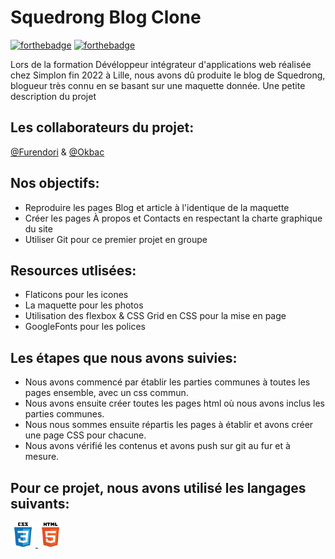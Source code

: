 # Squedrong Blog Clone

[![forthebadge](http://forthebadge.com/images/badges/built-with-love.svg)](http://forthebadge.com)  [![forthebadge](http://forthebadge.com/images/badges/powered-by-electricity.svg)](http://forthebadge.com)

Lors de la formation Dévéloppeur intégrateur d'applications web réalisée chez Simplon fin 2022 à Lille, nous avons dû produite le blog de Squedrong, blogueur très connu en se basant sur une maquette donnée.
Une petite description du projet


## Les collaborateurs du projet:

<a href="https://github.com/Furendori" alt="lien vers le github de Julian">@Furendori</a> & <a href="https://github.com/okbac" alt="lien vers le github de Julian"> @Okbac</a>

## Nos objectifs: 

<ul>
<li>Reproduire les pages Blog et article à l'identique de la maquette</li>
<li>Créer les pages À propos et Contacts en respectant la charte graphique du site</li>
<li>Utiliser Git pour ce premier projet en groupe</li>
</ul>

## Resources utlisées: 

<ul>
<li>Flaticons pour les icones</li>
<li>La maquette pour les photos</li>
<li>Utilisation des flexbox & CSS Grid en CSS pour la mise en page</li>
<li>GoogleFonts pour les polices</li>
</ul>

## Les étapes que nous avons suivies:

<ul>
<li>Nous avons commencé par établir les parties communes à toutes les pages ensemble, avec un css commun.</li>
<li>Nous avons ensuite créer toutes les pages html où nous avons inclus les parties communes.</li>
<li>Nous nous sommes ensuite répartis les pages à établir et avons créer une page CSS pour chacune.</li>
<li>Nous avons vérifié les contenus et avons push sur git au fur et à mesure.</li>
</ul>


## Pour ce projet, nous avons utilisé les langages suivants: 

<p align="left"> <a href="https://www.w3schools.com/css/" target="_blank" rel="noreferrer"> <img src="https://raw.githubusercontent.com/devicons/devicon/master/icons/css3/css3-original-wordmark.svg" alt="css3" width="40" height="40"/> </a> <a href="https://www.w3.org/html/" target="_blank" rel="noreferrer"> <img src="https://raw.githubusercontent.com/devicons/devicon/master/icons/html5/html5-original-wordmark.svg" alt="html5" width="40" height="40"/> </a> </p>
